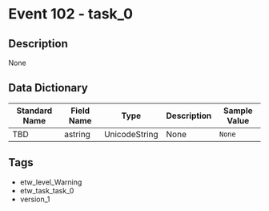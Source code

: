 # Event 102 - task_0

## Description
None

## Data Dictionary
|Standard Name|Field Name|Type|Description|Sample Value|
|---|---|---|---|---|
|TBD|astring|UnicodeString|None|`None`|

## Tags
* etw_level_Warning
* etw_task_task_0
* version_1